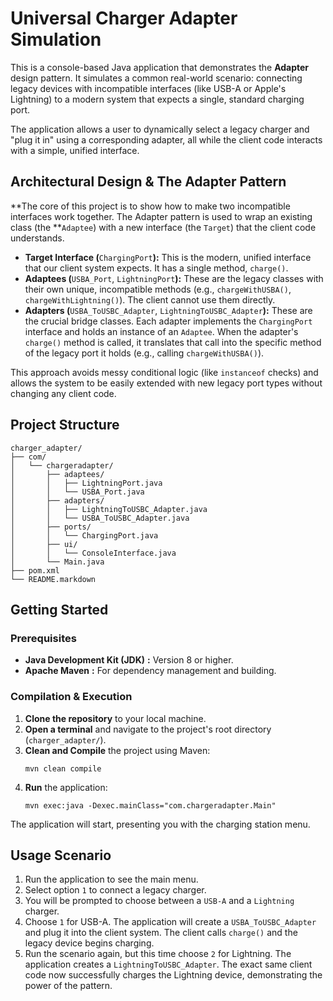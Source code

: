     

# Universal Charger Adapter Simulation

This is a console-based Java application that demonstrates the **Adapter** design pattern. It simulates a common real-world scenario: connecting legacy devices with incompatible interfaces (like USB-A or Apple's Lightning) to a modern system that expects a single, standard charging port.

The application allows a user to dynamically select a legacy charger and "plug it in" using a corresponding adapter, all while the client code interacts with a simple, unified interface.

## Architectural Design & The Adapter Pattern

**The core of this project is to show how to make two incompatible interfaces work together. The Adapter pattern is used to wrap an existing class (the **`Adaptee`) with a new interface (the `Target`) that the client code understands.

* **Target Interface (**`ChargingPort`**):** This is the modern, unified interface that our client system expects. It has a single method, `charge()`.
* **Adaptees (**`USBA_Port`, `LightningPort`**):** These are the legacy classes with their own unique, incompatible methods (e.g., `chargeWithUSBA()`, `chargeWithLightning()`). The client cannot use them directly.
* **Adapters (**`USBA_ToUSBC_Adapter`, `LightningToUSBC_Adapter`**):** These are the crucial bridge classes. Each adapter implements the `ChargingPort` interface and holds an instance of an `Adaptee`. When the adapter's `charge()` method is called, it translates that call into the specific method of the legacy port it holds (e.g., calling `chargeWithUSBA()`).

This approach avoids messy conditional logic (like `instanceof` checks) and allows the system to be easily extended with new legacy port types without changing any client code.

## Project Structure

```
charger_adapter/
├── com/
│   └── chargeradapter/
│       ├── adaptees/
│       │   ├── LightningPort.java
│       │   └── USBA_Port.java
│       ├── adapters/
│       │   ├── LightningToUSBC_Adapter.java
│       │   └── USBA_ToUSBC_Adapter.java
│       ├── ports/
│       │   └── ChargingPort.java
│       ├── ui/
│       │   └── ConsoleInterface.java
│       └── Main.java
├── pom.xml
└── README.markdown
```

## Getting Started

### Prerequisites

* **Java Development Kit (JDK)** **:** Version 8 or higher.
* **Apache Maven** **:** For dependency management and building.

### Compilation & Execution

1. **Clone the repository** to your local machine.
2. **Open a terminal** and navigate to the project's root directory (`charger_adapter/`).
3. **Clean and Compile** the project using Maven:
   ```
   mvn clean compile
   ```
4. **Run** the application:
   ```
   mvn exec:java -Dexec.mainClass="com.chargeradapter.Main"
   ```

The application will start, presenting you with the charging station menu.

## Usage Scenario

1. Run the application to see the main menu.
2. Select option `1` to connect a legacy charger.
3. You will be prompted to choose between a `USB-A` and a `Lightning` charger.
4. Choose `1` for USB-A. The application will create a `USBA_ToUSBC_Adapter` and plug it into the client system. The client calls `charge()` and the legacy device begins charging.
5. Run the scenario again, but this time choose `2` for Lightning. The application creates a `LightningToUSBC_Adapter`. The exact same client code now successfully charges the Lightning device, demonstrating the power of the pattern.